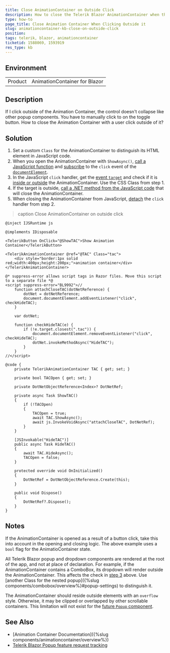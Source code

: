 ```yaml
---
title: Close AnimationContainer on Outside Click
description: How to close the Telerik Blazor AnimationContainer when the user clicks outside it
type: how-to
page_title: Close Animation Container When Clicking Outside it
slug: animationcontainer-kb-close-on-outside-click
position: 
tags: telerik, blazor, animationcontainer
ticketid: 1588069, 1593919
res_type: kb
---
```


## Environment

<table>
    <tbody>
        <tr>
            <td>Product</td>
            <td>AnimationContainer for Blazor</td>
        </tr>
    </tbody>
</table>


## Description

If I click outside of the Animation Container, the control doesn't collapse like other popup components. You have to manually click to on the toggle button. How to close the Animation Container with a user click outside of it?


## Solution

1. Set a custom `Class` for the AnimationContainer to distinguish its HTML element in JavaScript code.
1. When you open the AnimationContainer with `ShowAsync()`, [call a JavaScript function](https://learn.microsoft.com/en-us/aspnet/core/blazor/javascript-interoperability/call-javascript-from-dotnet) and [subscribe](https://developer.mozilla.org/en-US/docs/Web/API/EventTarget/addEventListener) to the `click` event of the [`documentElement`](https://developer.mozilla.org/en-US/docs/Web/API/Document/documentElement).
1. In the JavaScript `click` handler, get the [event `target`](https://developer.mozilla.org/en-US/docs/Web/API/Element/click_event) and check if it is [inside or outside](https://developer.mozilla.org/en-US/docs/Web/API/Element/closest) the AnimationContainer. Use the CSS Class from step 1.
1. If the target is outside, [call a .NET method from the JavaScript code](https://learn.microsoft.com/en-us/aspnet/core/blazor/javascript-interoperability/call-dotnet-from-javascript) that will close the AnimationContainer.
1. When closing the AnimationContainer from JavaScript, [detach](https://developer.mozilla.org/en-US/docs/Web/API/EventTarget/removeEventListener) the `click` handler from step 2.

>caption Close AnimationContainer on outside click

````CSHTML
@inject IJSRuntime js

@implements IDisposable

<TelerikButton OnClick="@ShowTAC">Show Animation Container</TelerikButton>

<TelerikAnimationContainer @ref="@TAC" Class="tac">
    <div style="border:1px solid red;width:400px;height:200px;">animation container</div>
</TelerikAnimationContainer>

@* suppress-error allows script tags in Razor files. Move this script to a separate file *@
<script suppress-error="BL9992">//
    function attachCloseTAC(dotNetReference) {
        dotNet = dotNetReference;
        document.documentElement.addEventListener("click", checkHideTAC);
    }

    var dotNet;

    function checkHideTAC(e) {
        if (!e.target.closest(".tac")) {
            document.documentElement.removeEventListener("click", checkHideTAC);
            dotNet.invokeMethodAsync("HideTAC");
        }
    }
//</script>

@code {
    private TelerikAnimationContainer TAC { get; set; }

    private bool TACOpen { get; set; }

    private DotNetObjectReference<Index>? DotNetRef;

    private async Task ShowTAC()
    {
        if (!TACOpen)
        {
            TACOpen = true;
            await TAC.ShowAsync();
            await js.InvokeVoidAsync("attachCloseTAC", DotNetRef);
        }
    }

    [JSInvokable("HideTAC")]
    public async Task HideTAC()
    {
        await TAC.HideAsync();
        TACOpen = false;
    }

    protected override void OnInitialized()
    {
        DotNetRef = DotNetObjectReference.Create(this);
    }

    public void Dispose()
    {
        DotNetRef?.Dispose();
    }
}
````

## Notes

If the AnimationContainer is opened as a result of a button click, take this into account in the opening and closing logic. The above example uses a `bool` flag for the AnimatioContainer state.

All Telerik Blazor popup and dropdown components are rendered at the root of the app, and not at place of declaration. For example, if the AnimationContainer contains a ComboBox, its dropdown will render outside the AnimationContainer. This affects the check in [step 3](#solution) above. Use [another Class for the nested popup]({%slug components/combobox/overview%}#popup-settings) to distinguish it.

The AnimationContainer should reside outside elements with an `overflow` style. Otherwise, it may be clipped or overlapped by other scrollable containers. This limitation will not exist for the [future `Popup` component](https://feedback.telerik.com/blazor/1506370-dropdown-container-popup-component-tied-to-an-anchor-for-positioning).


## See Also

* [Animation Container Documentation]({%slug components/animationcontainer/overview%})
* [Telerik Blazor Popup feature request tracking](https://feedback.telerik.com/blazor/1506370-dropdown-container-popup-component-tied-to-an-anchor-for-positioning)
